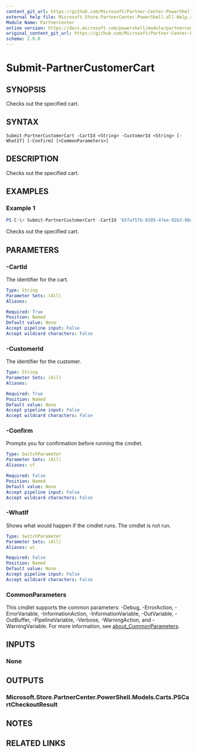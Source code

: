 ```yaml
---
content_git_url: https://github.com/Microsoft/Partner-Center-PowerShell/blob/master/docs/help/Submit-PartnerCustomerCart.md
external help file: Microsoft.Store.PartnerCenter.PowerShell.dll-Help.xml
Module Name: PartnerCenter
online version: https://docs.microsoft.com/powershell/module/partnercenter/Submit-PartnerCustomerCart
original_content_git_url: https://github.com/Microsoft/Partner-Center-PowerShell/blob/master/docs/help/Submit-PartnerCustomerCart.md
schema: 2.0.0
---
```


# Submit-PartnerCustomerCart

## SYNOPSIS
Checks out the specified cart.

## SYNTAX

```
Submit-PartnerCustomerCart -CartId <String> -CustomerId <String> [-WhatIf] [-Confirm] [<CommonParameters>]
```

## DESCRIPTION
Checks out the specified cart.

## EXAMPLES

### Example 1
```powershell
PS C:\> Submit-PartnerCustomerCart -CartId '65faf57b-0205-47ee-92b3-08dcf233ea73' -CustomerId '46a62ece-10ad-42e5-b3f1-b2ed53e6fc08'
```

Checks out the specified cart.

## PARAMETERS

### -CartId
The identifier for the cart.

```yaml
Type: String
Parameter Sets: (All)
Aliases:

Required: True
Position: Named
Default value: None
Accept pipeline input: False
Accept wildcard characters: False
```

### -CustomerId
The identifier for the customer.

```yaml
Type: String
Parameter Sets: (All)
Aliases:

Required: True
Position: Named
Default value: None
Accept pipeline input: False
Accept wildcard characters: False
```

### -Confirm
Prompts you for confirmation before running the cmdlet.

```yaml
Type: SwitchParameter
Parameter Sets: (All)
Aliases: cf

Required: False
Position: Named
Default value: None
Accept pipeline input: False
Accept wildcard characters: False
```

### -WhatIf
Shows what would happen if the cmdlet runs.
The cmdlet is not run.

```yaml
Type: SwitchParameter
Parameter Sets: (All)
Aliases: wi

Required: False
Position: Named
Default value: None
Accept pipeline input: False
Accept wildcard characters: False
```

### CommonParameters
This cmdlet supports the common parameters: -Debug, -ErrorAction, -ErrorVariable, -InformationAction, -InformationVariable, -OutVariable, -OutBuffer, -PipelineVariable, -Verbose, -WarningAction, and -WarningVariable. For more information, see [about_CommonParameters](http://go.microsoft.com/fwlink/?LinkID=113216).

## INPUTS

### None

## OUTPUTS

### Microsoft.Store.PartnerCenter.PowerShell.Models.Carts.PSCartCheckoutResult

## NOTES

## RELATED LINKS
